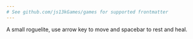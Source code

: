 ```yaml
---
# See github.com/js13kGames/games for supported frontmatter
---
```

A small roguelite, use arrow key to move and spacebar to rest and heal.